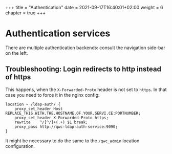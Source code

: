 +++
title = "Authentication"
date = 2021-09-17T16:40:01+02:00
weight = 6
chapter = true
+++

# Authentication services

There are multiple authentication backends: consult the navigation side-bar on the left.

## Troubleshooting: Login redirects to http instead of https

This happens, when the `X-Forwarded-Proto` header is not set to `https`. In that
case you need to force it in the nginx config:

```
location ~ /ldap-auth/ {
    proxy_set_header Host REPLACE_THIS.WITH.THE.HOSTNAME.OF.YOUR.SERVI.CE:PORTNUMBER;
    proxy_set_header X-Forwarded-Proto https;
    rewrite    ^/[^/]+(.+) $1 break;
    proxy_pass http://qwc-ldap-auth-service:9090;
}
```

It might be necessary to do the same to the `/qwc_admin` location configuration.

